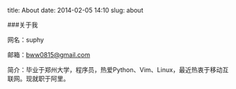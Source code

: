title: About
date: 2014-02-05 14:10
slug: about

###关于我

网名：suphy

邮箱：bww0815@gmail.com

简介：毕业于郑州大学，程序员，热爱Python、Vim、Linux，最近热衷于移动互联网。现就职于阿里。


